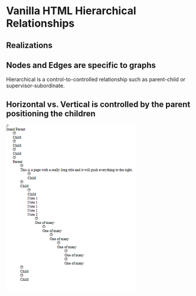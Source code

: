 # Vanilla HTML Hierarchical Relationships

## Realizations

## Nodes and Edges are specific to graphs

Hierarchical is a control-to-controlled relationship such as parent-child or supervisor-subordinate.

## Horizontal vs. Vertical is controlled by the parent positioning the children

![Alt text](./documentation/images/vertical_vanilla.png)